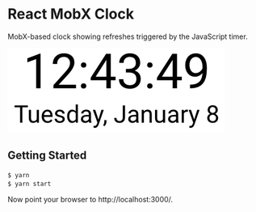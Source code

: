 React MobX Clock
================
MobX-based clock showing refreshes triggered by the JavaScript timer.

![Screen Shot](assets/screen-shot.png)

Getting Started
---------------
```bash
$ yarn
$ yarn start
```

Now point your browser to http://localhost:3000/.
